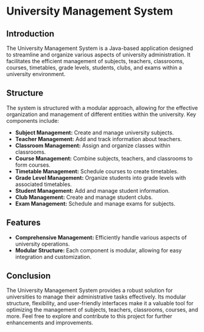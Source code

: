 # University Management System

## Introduction

The University Management System is a Java-based application designed to streamline and organize various aspects of university administration. It facilitates the efficient management of subjects, teachers, classrooms, courses, timetables, grade levels, students, clubs, and exams within a university environment.

## Structure

The system is structured with a modular approach, allowing for the effective organization and management of different entities within the university. Key components include:

- **Subject Management:** Create and manage university subjects.
- **Teacher Management:** Add and track information about teachers.
- **Classroom Management:** Assign and organize classes within classrooms.
- **Course Management:** Combine subjects, teachers, and classrooms to form courses.
- **Timetable Management:** Schedule courses to create timetables.
- **Grade Level Management:** Organize students into grade levels with associated timetables.
- **Student Management:** Add and manage student information.
- **Club Management:** Create and manage student clubs.
- **Exam Management:** Schedule and manage exams for subjects.

## Features

- **Comprehensive Management:** Efficiently handle various aspects of university operations.
- **Modular Structure:** Each component is modular, allowing for easy integration and customization.

## Conclusion

The University Management System provides a robust solution for universities to manage their administrative tasks effectively. Its modular structure, flexibility, and user-friendly interfaces make it a valuable tool for optimizing the management of subjects, teachers, classrooms, courses, and more. Feel free to explore and contribute to this project for further enhancements and improvements.

